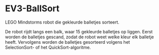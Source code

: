 # EV3-BallSort
LEGO Mindstorms robot die gekleurde balletjes sorteert.

De robot rijdt langs een balk, waar 15 gekleurde balletjes op liggen. Eerst worden de balletjes gescand, zodat de robot weet welke kleur elk balletje heeft. Vervolgens worden de balletjes gesorteerd volgens het SelectionSort- of het QuickSort-algoritme.
